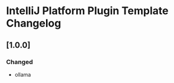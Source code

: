 <!-- Keep a Changelog guide -> https://keepachangelog.com -->

# IntelliJ Platform Plugin Template Changelog

## [1.0.0]
### Changed
- ollama